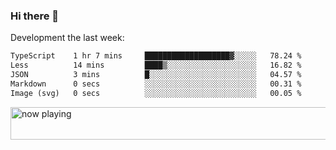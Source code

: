### Hi there 👋

Development the last week:
<!--START_SECTION:waka-->

```txt
TypeScript    1 hr 7 mins     ███████████████████▓░░░░░   78.24 %
Less          14 mins         ████▒░░░░░░░░░░░░░░░░░░░░   16.82 %
JSON          3 mins          █░░░░░░░░░░░░░░░░░░░░░░░░   04.57 %
Markdown      0 secs          ░░░░░░░░░░░░░░░░░░░░░░░░░   00.31 %
Image (svg)   0 secs          ░░░░░░░░░░░░░░░░░░░░░░░░░   00.05 %
```

<!--END_SECTION:waka-->

<!--
**JASONPANGGO/jasonpanggo** is a ✨ _special_ ✨ repository because its `README.md` (this file) appears on your GitHub profile.

Here are some ideas to get you started:

- 🔭 I’m currently working on ...
- 🌱 I’m currently learning ...
- 👯 I’m looking to collaborate on ...
- 🤔 I’m looking for help with ...
- 💬 Ask me about ...
- 📫 How to reach me: ...
- 😄 Pronouns: ...
- ⚡ Fun fact: ...
-->

<a href="https://volt.fm/user/q8yd9e79csfr57rt" target="_blank"><img src="https://spotify-badge-egoist.vercel.app/api/now-playing" width="540" height="52" alt="now playing"></a>
